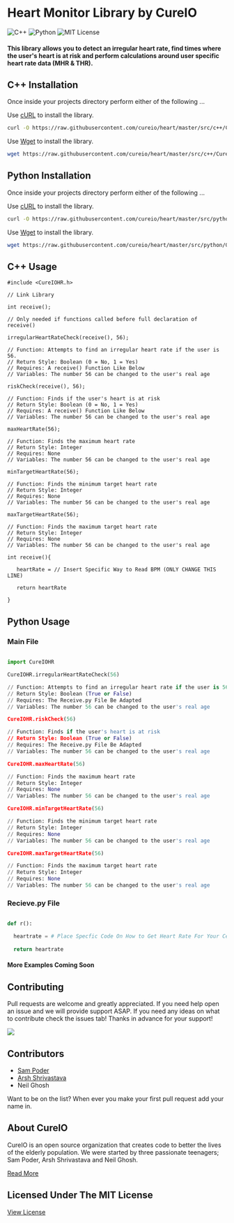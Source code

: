
# Heart Monitor Library by CureIO

![C++](https://img.shields.io/badge/Built%20For%3A-C%2B%2B-blue.svg?style=for-the-badge&logo=cplusplus)
![Python](https://img.shields.io/badge/Built%20For-Python%20(Soon)-yellow.svg?style=for-the-badge)
![MIT License](https://img.shields.io/badge/License-MIT-brightgreen.svg?style=for-the-badge)



#### This library allows you to detect an irregular heart rate, find times where the user's heart is at risk and perform calculations around user specific heart rate data (MHR & THR).



## C++ Installation

Once inside your projects directory perform either of the following ...

Use [ cURL](https://curl.haxx.se/) to install the library.

```bash
curl -O https://raw.githubusercontent.com/cureio/heart/master/src/c++/CureIOHR.h
```

Use [ Wget](https://www.gnu.org/software/wget/) to install the library.

```bash
wget https://raw.githubusercontent.com/cureio/heart/master/src/c++/CureIOHR.h
```

## Python Installation

Once inside your projects directory perform either of the following ...

Use [ cURL](https://curl.haxx.se/) to install the library.

```bash
curl -O https://raw.githubusercontent.com/cureio/heart/master/src/python/CureIOHR.py -O https://raw.githubusercontent.com/cureio/heart/master/src/python/Receive.py
```

Use [ Wget](https://www.gnu.org/software/wget/) to install the library.

```bash
wget https://raw.githubusercontent.com/cureio/heart/master/src/python/CureIOHR.py  https://raw.githubusercontent.com/cureio/heart/master/src/python/Receive.py
```

## C++ Usage

```c+
#include <CureIOHR.h> 

// Link Library

int receive();

// Only needed if functions called before full declaration of receive()

irregularHeartRateCheck(receive(), 56); 

// Function: Attempts to find an irregular heart rate if the user is 56. 
// Return Style: Boolean (0 = No, 1 = Yes)
// Requires: A receive() Function Like Below
// Variables: The number 56 can be changed to the user's real age

riskCheck(receive(), 56);

// Function: Finds if the user's heart is at risk
// Return Style: Boolean (0 = No, 1 = Yes)
// Requires: A receive() Function Like Below
// Variables: The number 56 can be changed to the user's real age

maxHeartRate(56);

// Function: Finds the maximum heart rate
// Return Style: Integer
// Requires: None
// Variables: The number 56 can be changed to the user's real age

minTargetHeartRate(56);

// Function: Finds the minimum target heart rate
// Return Style: Integer
// Requires: None
// Variables: The number 56 can be changed to the user's real age

maxTargetHeartRate(56);

// Function: Finds the maximum target heart rate
// Return Style: Integer
// Requires: None
// Variables: The number 56 can be changed to the user's real age

int receive(){

   heartRate = // Insert Specific Way to Read BPM (ONLY CHANGE THIS LINE)

   return heartRate

}

```
## Python Usage

### Main File

```python

import CureIOHR

CureIOHR.irregularHeartRateCheck(56) 

// Function: Attempts to find an irregular heart rate if the user is 56. 
// Return Style: Boolean (True or False)
// Requires: The Receive.py File Be Adapted
// Variables: The number 56 can be changed to the user's real age

CureIOHR.riskCheck(56)

// Function: Finds if the user's heart is at risk
// Return Style: Boolean (True or False)
// Requires: The Receive.py File Be Adapted
// Variables: The number 56 can be changed to the user's real age

CureIOHR.maxHeartRate(56)

// Function: Finds the maximum heart rate
// Return Style: Integer
// Requires: None
// Variables: The number 56 can be changed to the user's real age

CureIOHR.minTargetHeartRate(56)

// Function: Finds the minimum target heart rate
// Return Style: Integer
// Requires: None
// Variables: The number 56 can be changed to the user's real age

CureIOHR.maxTargetHeartRate(56)

// Function: Finds the maximum target heart rate
// Return Style: Integer
// Requires: None
// Variables: The number 56 can be changed to the user's real age

```

### Recieve.py File

```python

def r():

  heartrate = # Place Specfic Code On How to Get Heart Rate For Your Certain Device
  
  return heartrate

```

#### More Examples Coming Soon
## Contributing
Pull requests are welcome and greatly appreciated. If you need help open an issue and we will provide support ASAP. If you need any ideas on what to contribute check the issues tab! Thanks in advance for your support!

![](https://s3.amazonaws.com/one_org_international/international/media/international/2015/11/06135444/tank-you-gif.gif)

## Contributors
 - [Sam Poder](https://github.com/sampoder)
 - [Arsh Shrivastava](https://github.com/Arshshrivastava)
 - Neil Ghosh

Want to be on the list? When ever you make your first pull request add your name in. 

## About CureIO
CureIO is an open source organization that creates code to better the lives of the elderly population. We were started by three passionate teenagers; Sam Poder, Arsh Shrivastava and Neil Ghosh.

[Read More](https://github.com/cureio/heart/blob/master/ABOUT_US.md)

## Licensed Under The MIT License
[View License](https://github.com/cureio/heart/blob/master/LICENSE)
